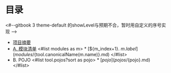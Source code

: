 # 目录
<#--gitbook 3 theme-default 的showLevel与预期不合，暂时用自定义的序号实现 -->
* [项目摘要](README.md)
* [A. 模块清单](moduleList.md)
<#list modules as m>  * [${m_index+1}. ${m.label}](modules/${tool.canonicalName(m.name)}.md)
</#list>
* B. POJO
<#list tool.pojos?sort as pojo>  * [${pojo}](pojos/${pojo}.md) 
</#list>
